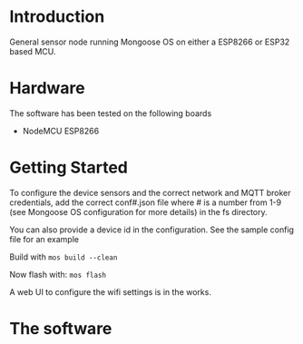 # Introduction 
General sensor node running Mongoose OS on either a ESP8266 or ESP32 based MCU.

# Hardware

The software has been tested on the following boards

 - NodeMCU ESP8266
 
# Getting Started

To configure the device sensors and the correct network and MQTT broker credentials, add the correct conf#.json file where # is a number from 1-9 (see Mongoose OS configuration for more details) in the fs directory. 

You can also provide a device id in the configuration.  See the sample config file for an example

Build with
```mos build --clean```

Now flash with:
```mos flash```

A web UI to configure the wifi settings is in the works.

# The software
